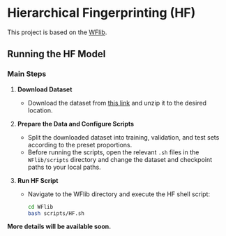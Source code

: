 # Hierarchical Fingerprinting (HF)

This project is based on the [WFlib](https://github.com/Xinhao-Deng/Website-Fingerprinting-Library).

## Running the HF Model

### Main Steps

1. **Download Dataset**
   - Download the dataset from [this link](https://drive.google.com/file/d/1Ix1ErnEEocpELHV483SKTcH_VV-pZesK/view?usp=sharing) and unzip it to the desired location.

2. **Prepare the Data and Configure Scripts**
   
   - Split the downloaded dataset into training, validation, and test sets according to the preset proportions.
   - Before running the scripts, open the relevant `.sh` files in the `WFlib/scripts` directory and change the dataset and checkpoint paths to your local paths.
   
3. **Run HF Script**
   
   - Navigate to the WFlib directory and execute the HF shell script:
     ```bash
     cd WFlib
     bash scripts/HF.sh
     ```

**More details will be available soon.**

